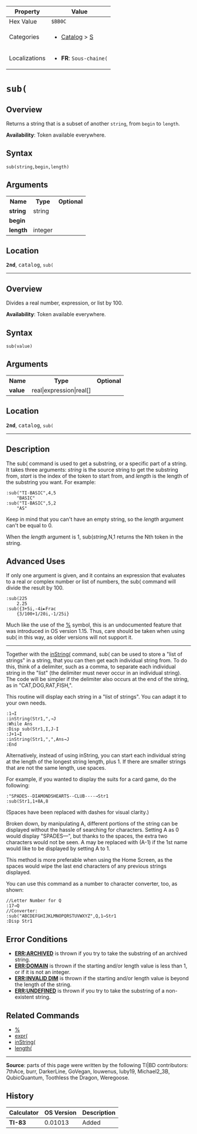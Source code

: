 | Property      | Value |
|---------------|-------|
| Hex Value     | `$BB0C`|
| Categories    | <ul><li>[Catalog](<../categories/Catalog.md>) > [S](<../categories/Catalog.md#S>)</li></ul> |
| Localizations | <ul><li><b>FR</b>: `Sous-chaine(`</li></ul> |

# `sub(`

## Overview
Returns a string that is a subset of another `string`, from `begin` to `length`.


<b>Availability</b>: Token available everywhere.

## Syntax
`sub(string,begin,length)`

## Arguments
<table>
<tr><th>Name</th><th>Type</th><th>Optional</th></tr>

<tr><td><b>string</b></td><td>string</td><td></td></tr>

<tr><td><b>begin</b></td><td></td><td></td></tr>

<tr><td><b>length</b></td><td>integer</td><td></td></tr>

</table>

## Location
<tt><kbd><b>2nd</b></kbd></tt>, <kbd>catalog</kbd>, `sub(`
<hr>

## Overview
Divides a real number, expression, or list by 100.


<b>Availability</b>: Token available everywhere.

## Syntax
`sub(value)`

## Arguments
<table>
<tr><th>Name</th><th>Type</th><th>Optional</th></tr>

<tr><td><b>value</b></td><td>real|expression|real[]</td><td></td></tr>

</table>

## Location
<tt><kbd><b>2nd</b></kbd></tt>, <kbd>catalog</kbd>, `sub(`
<hr>

## Description

The sub( command is used to get a substring, or a specific part of a string. It takes three arguments: _string_ is the source string to get the substring from, _start_ is the index of the token to start from, and _length_ is the length of the substring you want. For example:

```ti-basic
:sub("TI-BASIC",4,5
    "BASIC"
:sub("TI-BASIC",5,2
    "AS"
```

Keep in mind that you can't have an empty string, so the _length_ argument can't be equal to 0.

When the _length_ argument is 1, sub(_string_,N,1 returns the Nth token in the string.

## Advanced Uses

If only one argument is given, and it contains an expression that evaluates to a real or complex number or list of numbers, the sub( command will divide the result by 100.

```ti-basic
:sub(225
    2.25
:sub({3+5i,-4i►Frac
    {3/100+1/20i,-1/25i}
```

Much like the use of the [%](percent) symbol, this is an undocumented feature that was introduced in OS version 1.15. Thus, care should be taken when using sub( in this way, as older versions will not support it.

* * *

Together with the [inString(](inString\(.md) command, sub( can be used to store a "list of strings" in a string, that you can then get each individual string from. To do this, think of a delimiter, such as a comma, to separate each individual string in the "list" (the delimiter must never occur in an individual string). The code will be simpler if the delimiter also occurs at the end of the string, as in "CAT,DOG,RAT,FISH,".

This routine will display each string in a "list of strings". You can adapt it to your own needs.

```ti-basic
:1→I
:inString(Str1,",→J
:While Ans
:Disp sub(Str1,I,J-I
:J+1→I
:inString(Str1,",",Ans→J
:End
```

Alternatively, instead of using inString, you can start each individual string at the length of the longest string length, plus 1. If there are smaller strings that are not the same length, use spaces.

For example, if you wanted to display the suits for a card game, do the following:

```ti-basic
:"SPADES--DIAMONDSHEARTS--CLUB----→Str1
:sub(Str1,1+8A,8
```

  
(Spaces have been replaced with dashes for visual clarity.)

Broken down, by manipulating A, different portions of the string can be displayed without the hassle of searching for characters. Setting A as 0 would display "SPADES—", but thanks to the spaces, the extra two characters would not be seen. A may be replaced with (A-1) if the 1st name would like to be displayed by setting A to 1.

This method is more preferable when using the Home Screen, as the spaces would wipe the last end characters of any previous strings displayed.

You can use this command as a number to character converter, too, as shown:

```ti-basic
//Letter Number for Q
:17→Q
//Converter:
:sub("ABCDEFGHIJKLMNOPQRSTUVWXYZ",Q,1→Str1
:Disp Str1
```

## Error Conditions

*   **[ERR:ARCHIVED](errors#archived)** is thrown if you try to take the substring of an archived string.
*   **[ERR:DOMAIN](errors#domain)** is thrown if the starting and/or length value is less than 1, or if it is not an integer.
*   **[ERR:INVALID DIM](errors#invaliddim)** is thrown if the starting and/or length value is beyond the length of the string.
*   **[ERR:UNDEFINED](errors#undefined)** is thrown if you try to take the substring of a non-existent string.

## Related Commands

*   [%](%.md)
*   [expr(](expr\(.md)
*   [inString(](inString\(.md)
*   [length(](length\(.md)

* * *

**Source**: parts of this page were written by the following TI|BD contributors: 7thAce, burr, DarkerLine, GoVegan, louwenus, luby19, Michael2_3B, QubicQuantum, Toothless the Dragon, Weregoose.

## History
| Calculator | OS Version | Description |
|------------|------------|-------------|
| <b>TI-83</b> | 0.01013 | Added |


